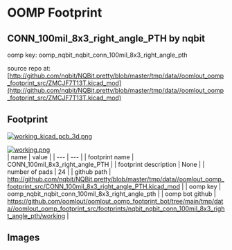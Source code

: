 # OOMP Footprint  
## CONN_100mil_8x3_right_angle_PTH  by nqbit  
  
oomp key: oomp_nqbit_nqbit_conn_100mil_8x3_right_angle_pth  
  
source repo at: [http://github.com/nqbit/NQBit.pretty/blob/master/tmp/data//oomlout_oomp_footprint_src/ZMCJF7T13T.kicad_mod](http://github.com/nqbit/NQBit.pretty/blob/master/tmp/data//oomlout_oomp_footprint_src/ZMCJF7T13T.kicad_mod)  
## Footprint  
  
[![working_kicad_pcb_3d.png](working_kicad_pcb_3d_600.png)](working_kicad_pcb_3d.png)  
  
[![working.png](working_600.png)](working.png)  
| name | value | 
| --- | --- | 
| footprint name | CONN_100mil_8x3_right_angle_PTH | 
| footprint description | None | 
| number of pads | 24 | 
| github path | http://github.com/nqbit/NQBit.pretty/blob/master/tmp/data//oomlout_oomp_footprint_src/CONN_100mil_8x3_right_angle_PTH.kicad_mod | 
| oomp key | oomp_nqbit_nqbit_conn_100mil_8x3_right_angle_pth | 
| oomp bot github | https://github.com/oomlout/oomlout_oomp_footprint_bot/tree/main/tmp/data//oomlout_oomp_footprint_src/footprints/nqbit_nqbit_conn_100mil_8x3_right_angle_pth/working | 
## Images  
